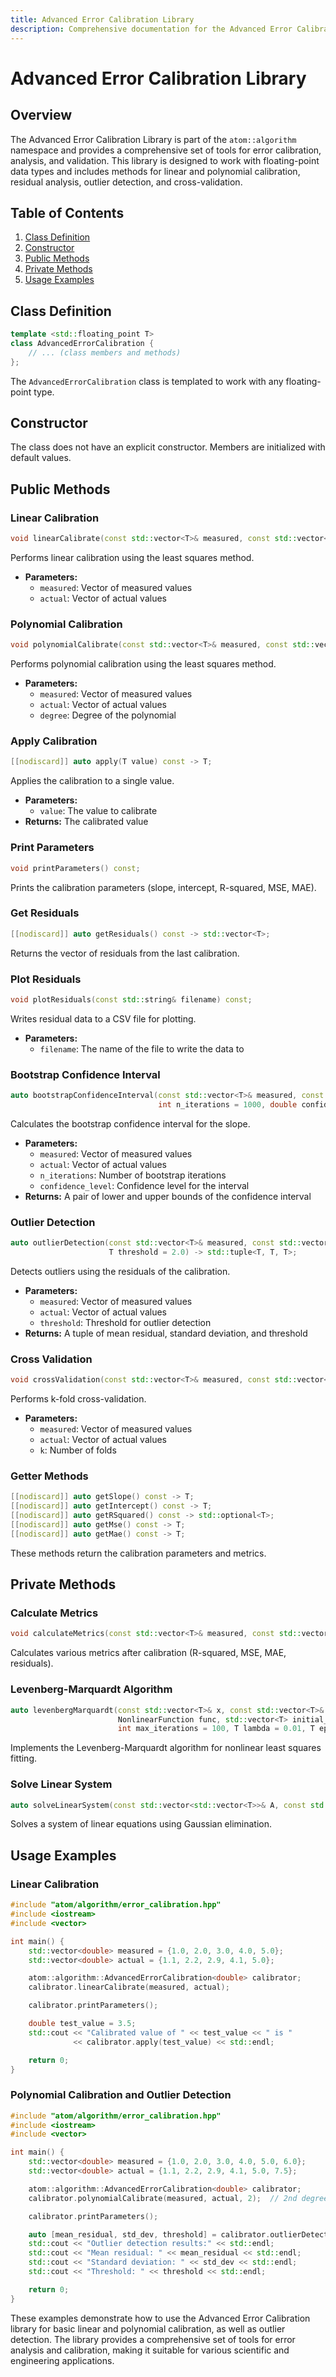 ```yaml
---
title: Advanced Error Calibration Library
description: Comprehensive documentation for the Advanced Error Calibration Library in the atom::algorithm namespace, including methods for linear and polynomial calibration, residual analysis, outlier detection, and cross-validation.
---
```


# Advanced Error Calibration Library

## Overview

The Advanced Error Calibration Library is part of the `atom::algorithm` namespace and provides a comprehensive set of tools for error calibration, analysis, and validation. This library is designed to work with floating-point data types and includes methods for linear and polynomial calibration, residual analysis, outlier detection, and cross-validation.

## Table of Contents

1. [Class Definition](#class-definition)
2. [Constructor](#constructor)
3. [Public Methods](#public-methods)
4. [Private Methods](#private-methods)
5. [Usage Examples](#usage-examples)

## Class Definition

```cpp
template <std::floating_point T>
class AdvancedErrorCalibration {
    // ... (class members and methods)
};
```

The `AdvancedErrorCalibration` class is templated to work with any floating-point type.

## Constructor

The class does not have an explicit constructor. Members are initialized with default values.

## Public Methods

### Linear Calibration

```cpp
void linearCalibrate(const std::vector<T>& measured, const std::vector<T>& actual);
```

Performs linear calibration using the least squares method.

- **Parameters:**
  - `measured`: Vector of measured values
  - `actual`: Vector of actual values

### Polynomial Calibration

```cpp
void polynomialCalibrate(const std::vector<T>& measured, const std::vector<T>& actual, int degree);
```

Performs polynomial calibration using the least squares method.

- **Parameters:**
  - `measured`: Vector of measured values
  - `actual`: Vector of actual values
  - `degree`: Degree of the polynomial

### Apply Calibration

```cpp
[[nodiscard]] auto apply(T value) const -> T;
```

Applies the calibration to a single value.

- **Parameters:**
  - `value`: The value to calibrate
- **Returns:** The calibrated value

### Print Parameters

```cpp
void printParameters() const;
```

Prints the calibration parameters (slope, intercept, R-squared, MSE, MAE).

### Get Residuals

```cpp
[[nodiscard]] auto getResiduals() const -> std::vector<T>;
```

Returns the vector of residuals from the last calibration.

### Plot Residuals

```cpp
void plotResiduals(const std::string& filename) const;
```

Writes residual data to a CSV file for plotting.

- **Parameters:**
  - `filename`: The name of the file to write the data to

### Bootstrap Confidence Interval

```cpp
auto bootstrapConfidenceInterval(const std::vector<T>& measured, const std::vector<T>& actual,
                                 int n_iterations = 1000, double confidence_level = 0.95) -> std::pair<T, T>;
```

Calculates the bootstrap confidence interval for the slope.

- **Parameters:**
  - `measured`: Vector of measured values
  - `actual`: Vector of actual values
  - `n_iterations`: Number of bootstrap iterations
  - `confidence_level`: Confidence level for the interval
- **Returns:** A pair of lower and upper bounds of the confidence interval

### Outlier Detection

```cpp
auto outlierDetection(const std::vector<T>& measured, const std::vector<T>& actual,
                      T threshold = 2.0) -> std::tuple<T, T, T>;
```

Detects outliers using the residuals of the calibration.

- **Parameters:**
  - `measured`: Vector of measured values
  - `actual`: Vector of actual values
  - `threshold`: Threshold for outlier detection
- **Returns:** A tuple of mean residual, standard deviation, and threshold

### Cross Validation

```cpp
void crossValidation(const std::vector<T>& measured, const std::vector<T>& actual, int k = 5);
```

Performs k-fold cross-validation.

- **Parameters:**
  - `measured`: Vector of measured values
  - `actual`: Vector of actual values
  - `k`: Number of folds

### Getter Methods

```cpp
[[nodiscard]] auto getSlope() const -> T;
[[nodiscard]] auto getIntercept() const -> T;
[[nodiscard]] auto getRSquared() const -> std::optional<T>;
[[nodiscard]] auto getMse() const -> T;
[[nodiscard]] auto getMae() const -> T;
```

These methods return the calibration parameters and metrics.

## Private Methods

### Calculate Metrics

```cpp
void calculateMetrics(const std::vector<T>& measured, const std::vector<T>& actual);
```

Calculates various metrics after calibration (R-squared, MSE, MAE, residuals).

### Levenberg-Marquardt Algorithm

```cpp
auto levenbergMarquardt(const std::vector<T>& x, const std::vector<T>& y,
                        NonlinearFunction func, std::vector<T> initial_params,
                        int max_iterations = 100, T lambda = 0.01, T epsilon = 1e-8) -> std::vector<T>;
```

Implements the Levenberg-Marquardt algorithm for nonlinear least squares fitting.

### Solve Linear System

```cpp
auto solveLinearSystem(const std::vector<std::vector<T>>& A, const std::vector<T>& b) -> std::vector<T>;
```

Solves a system of linear equations using Gaussian elimination.

## Usage Examples

### Linear Calibration

```cpp
#include "atom/algorithm/error_calibration.hpp"
#include <iostream>
#include <vector>

int main() {
    std::vector<double> measured = {1.0, 2.0, 3.0, 4.0, 5.0};
    std::vector<double> actual = {1.1, 2.2, 2.9, 4.1, 5.0};

    atom::algorithm::AdvancedErrorCalibration<double> calibrator;
    calibrator.linearCalibrate(measured, actual);

    calibrator.printParameters();

    double test_value = 3.5;
    std::cout << "Calibrated value of " << test_value << " is "
              << calibrator.apply(test_value) << std::endl;

    return 0;
}
```

### Polynomial Calibration and Outlier Detection

```cpp
#include "atom/algorithm/error_calibration.hpp"
#include <iostream>
#include <vector>

int main() {
    std::vector<double> measured = {1.0, 2.0, 3.0, 4.0, 5.0, 6.0};
    std::vector<double> actual = {1.1, 2.2, 2.9, 4.1, 5.0, 7.5};

    atom::algorithm::AdvancedErrorCalibration<double> calibrator;
    calibrator.polynomialCalibrate(measured, actual, 2);  // 2nd degree polynomial

    calibrator.printParameters();

    auto [mean_residual, std_dev, threshold] = calibrator.outlierDetection(measured, actual);
    std::cout << "Outlier detection results:" << std::endl;
    std::cout << "Mean residual: " << mean_residual << std::endl;
    std::cout << "Standard deviation: " << std_dev << std::endl;
    std::cout << "Threshold: " << threshold << std::endl;

    return 0;
}
```

These examples demonstrate how to use the Advanced Error Calibration library for basic linear and polynomial calibration, as well as outlier detection. The library provides a comprehensive set of tools for error analysis and calibration, making it suitable for various scientific and engineering applications.
